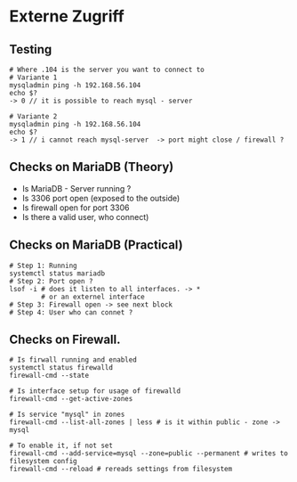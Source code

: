 # Externe Zugriff 

## Testing 

```
# Where .104 is the server you want to connect to 
# Variante 1 
mysqladmin ping -h 192.168.56.104
echo $? 
-> 0 // it is possible to reach mysql - server 

# Variante 2
mysqladmin ping -h 192.168.56.104
echo $?
-> 1 // i cannot reach mysql-server  -> port might close / firewall ? 

```

## Checks on MariaDB  (Theory) 

  * Is MariaDB - Server running ? 
  * Is 3306 port open (exposed to the outside)
  * Is firewall open for port 3306  
  * Is there a valid user, who connect) 

## Checks on MariaDB (Practical) 

```
# Step 1: Running 
systemctl status mariadb 
# Step 2: Port open ?
lsof -i # does it listen to all interfaces. -> * 
        # or an externel interface 
# Step 3: Firewall open -> see next block 
# Step 4: User who can connet ? 
```

## Checks on Firewall. 

```
# Is firwall running and enabled 
systemctl status firewalld 
firewall-cmd --state 

# Is interface setup for usage of firewalld 
firewall-cmd --get-active-zones 

# Is service "mysql" in zones 
firewall-cmd --list-all-zones | less # is it within public - zone -> mysql

# To enable it, if not set 
firewall-cmd --add-service=mysql --zone=public --permanent # writes to filesystem config 
firewall-cmd --reload # rereads settings from filesystem 
```

